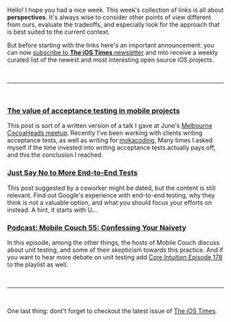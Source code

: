 Hello! I hope you had a nice week. This week's collection of links is all about **perspectives**. It's always wise to consider other points of view different from ours, evaluate the tradeoffs, and especially look for the approach that is best suited to the current context.

But before starting with the links here's an important announcement: you can now [subscribe to **The iOS Times** newsletter](http://eepurl.com/brczjb) and mto receive a weekly curated list of the newest and most interesting open source iOS projects.

<br/><hr/><br/>

### [The value of acceptance testing in mobile projects](http://www.mokacoding.com/blog/the-value-of-acceptance-testing/)

This post is sort of a written version of a talk I gave at June's [Melbourne CocoaHeads meetup](http://www.melbournecocoaheads.com/). Recently I've been working with clients writing acceptance tests, as well as writing for [mokacoding](http://www.mokacoding.com/tag/Acceptance-Testing/index.html), Many times I asked myself if the time invested into writing acceptance tests actually pays off, and this the conclusion I reached.

### [Just Say No to More End-to-End Tests](http://googletesting.blogspot.com.au/2015/04/just-say-no-to-more-end-to-end-tests.html)

This post suggested by a coworker might be dated, but the content is still relevant. Find out Google's experience with end-to-end testing, why they think is not a valuable option, and what you should focus your efforts on instead. A hint, it starts with U...

### [Podcast: Mobile Couch 55: Confessing Your Naivety](http://mobilecouch.co/55)

In this episode, among the other things, the hosts of Mobile Couch discuss about unit testing, and some of their skepticism towards this practice. And if you want to hear more debate on unit testing add [Core Intuition Episode 178](http://www.coreint.org/2015/04/episode-178-hacking-things-together-at-runtime/) to the playlist as well.

<br/><hr/><br/>

One last thing: dont't forget to checkout the latest issue of [The iOS Times](http://theiostimes.com/).
